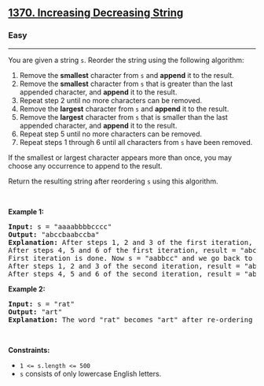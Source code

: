 <h2><a href="https://leetcode.com/problems/increasing-decreasing-string/">1370. Increasing Decreasing String</a></h2><h3>Easy</h3><hr><div><p>You are given a string <code>s</code>. Reorder the string using the following algorithm:</p>

<ol>
	<li>Remove the <strong>smallest</strong> character from <code>s</code> and <strong>append</strong> it to the result.</li>
	<li>Remove the <strong>smallest</strong> character from <code>s</code> that is greater than the last appended character, and <strong>append</strong> it to the result.</li>
	<li>Repeat step 2 until no more characters can be removed.</li>
	<li>Remove the <strong>largest</strong> character from <code>s</code> and <strong>append</strong> it to the result.</li>
	<li>Remove the <strong>largest</strong> character from <code>s</code> that is smaller than the last appended character, and <strong>append</strong> it to the result.</li>
	<li>Repeat step 5 until no more characters can be removed.</li>
	<li>Repeat steps 1 through 6 until all characters from <code>s</code> have been removed.</li>
</ol>

<p>If the smallest or largest character appears more than once, you may choose any occurrence to append to the result.</p>

<p>Return the resulting string after reordering <code>s</code> using this algorithm.</p>

<p>&nbsp;</p>
<p><strong class="example">Example 1:</strong></p>

<pre><strong>Input:</strong> s = "aaaabbbbcccc"
<strong>Output:</strong> "abccbaabccba"
<strong>Explanation:</strong> After steps 1, 2 and 3 of the first iteration, result = "abc"
After steps 4, 5 and 6 of the first iteration, result = "abccba"
First iteration is done. Now s = "aabbcc" and we go back to step 1
After steps 1, 2 and 3 of the second iteration, result = "abccbaabc"
After steps 4, 5 and 6 of the second iteration, result = "abccbaabccba"
</pre>

<p><strong class="example">Example 2:</strong></p>

<pre><strong>Input:</strong> s = "rat"
<strong>Output:</strong> "art"
<strong>Explanation:</strong> The word "rat" becomes "art" after re-ordering it with the mentioned algorithm.
</pre>

<p>&nbsp;</p>
<p><strong>Constraints:</strong></p>

<ul>
	<li><code>1 &lt;= s.length &lt;= 500</code></li>
	<li><code>s</code> consists of only lowercase English letters.</li>
</ul>
</div>